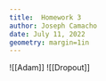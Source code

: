 ```yaml
---
title:  Homework 3
author: Joseph Camacho
date: July 11, 2022
geometry: margin=1in
---
```


![[Adam]]
![[Dropout]]